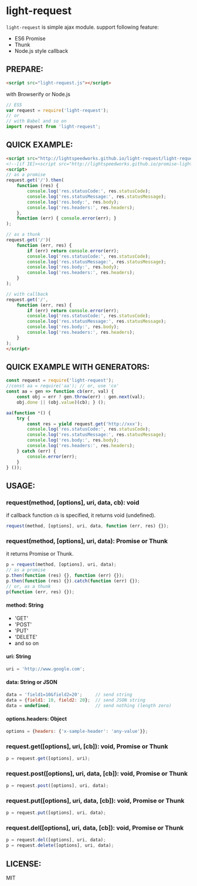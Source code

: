 light-request
====

`light-request` is simple ajax module.
support following feature:
+ ES6 Promise
+ Thunk
+ Node.js style callback


PREPARE:
----

```html
<script src="light-request.js"></script>
```

with Browserify or Node.js

```js
// ES5
var request = require('light-request');
// or
// with Babel and so on
import request from 'light-request';
```


QUICK EXAMPLE:
----

```html
<script src="http://lightspeedworks.github.io/light-request/light-request.js"></script>
<!--[if IE]><script src="http://lightspeedworks.github.io/promise-light/promise-light.js"></script><![endif]-->
<script>
// as a promise
request.get('/').then(
	function (res) {
		console.log('res.statusCode:', res.statusCode);
		console.log('res.statusMessage:', res.statusMessage);
		console.log('res.body:', res.body);
		console.log('res.headers:', res.headers);
	},
	function (err) { console.error(err); }
);

// as a thunk
request.get('/')(
	function (err, res) {
		if (err) return console.error(err);
		console.log('res.statusCode:', res.statusCode);
		console.log('res.statusMessage:', res.statusMessage);
		console.log('res.body:', res.body);
		console.log('res.headers:', res.headers);
	}
);

// with callback
request.get('/',
	function (err, res) {
		if (err) return console.error(err);
		console.log('res.statusCode:', res.statusCode);
		console.log('res.statusMessage:', res.statusMessage);
		console.log('res.body:', res.body);
		console.log('res.headers:', res.headers);
	}
);
</script>
```

QUICK EXAMPLE WITH GENERATORS:
----

```js
const request = require('light-request');
//const aa = require('aa'); // or, use 'co'
const aa = gen => function cb(err, val) {
	const obj = err ? gen.throw(err) : gen.next(val);
	obj.done || (obj.value)(cb); } ();

aa(function *() {
	try {
		const res = yield request.get('http://xxx');
		console.log('res.statusCode:', res.statusCode);
		console.log('res.statusMessage:', res.statusMessage);
		console.log('res.body:', res.body);
		console.log('res.headers:', res.headers);
	} catch (err) {
		console.error(err);
	}
} ());
```


USAGE:
----

### request(method, [options], uri, data, cb): void

if callback function `cb` is specified, it returns void (undefined).

```js
request(method, [options], uri, data, function (err, res) {});
```

### request(method, [options], uri, data): Promise or Thunk

it returns Promise or Thunk.

```js
p = request(method, [options], uri, data);
// as a promise
p.then(function (res) {}, function (err) {});
p.then(function (res) {}).catch(function (err) {});
// or, as a thunk
p(function (err, res) {});
```

#### method: String

+ 'GET'
+ 'POST'
+ 'PUT'
+ 'DELETE'
+ and so on


#### uri: String

```js
uri = 'http://www.google.com';
```

#### data: String or JSON

```js
data = 'field1=10&field2=20';     // send string
data = {field1: 10, field2: 20};  // send JSON string
data = undefined;                 // send nothing (length zero)
```

#### options.headers: Object

```js
options = {headers: {'x-sample-header': 'any-value'}};
```

### request.get([options], uri, [cb]): void, Promise or Thunk

```js
p = request.get([options], uri);
```

### request.post([options], uri, data, [cb]): void, Promise or Thunk

```js
p = request.post([options], uri, data);
```


### request.put([options], uri, data, [cb]): void, Promise or Thunk

```js
p = request.put([options], uri, data);
```


### request.del([options], uri, data, [cb]): void, Promise or Thunk

```js
p = request.del([options], uri, data);
p = request.delete([options], uri, data);
```


LICENSE:
----

  MIT
